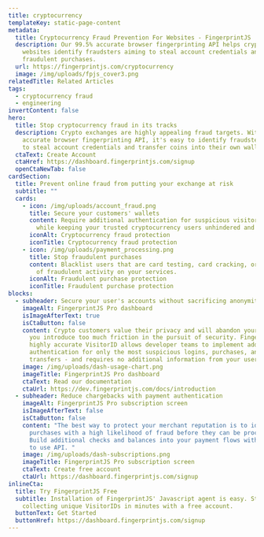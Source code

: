 ```yaml
---
title: cryptocurrency
templateKey: static-page-content
metadata:
  title: Cryptocurrency Fraud Prevention For Websites - FingerprintJS
  description: Our 99.5% accurate browser fingerprinting API helps cryptocurrency
    websites identify fraudsters aiming to steal account credentials and make
    fraudulent purchases.
  url: https://fingerprintjs.com/cryptocurrency
  image: /img/uploads/fpjs_cover3.png
relatedTitle: Related Articles
tags:
  - cryptocurrency fraud
  - engineering
invertContent: false
hero:
  title: Stop cryptocurrency fraud in its tracks
  description: Crypto exchanges are highly appealing fraud targets. With our 99.5%
    accurate browser fingerprinting API, it's easy to identify fraudsters aiming
    to steal account credentials and transfer coins into their own wallets.
  ctaText: Create Account
  ctaHref: https://dashboard.fingerprintjs.com/signup
  openCtaNewTab: false
cardSection:
  title: Prevent online fraud from putting your exchange at risk
  subtitle: ""
  cards:
    - icon: /img/uploads/account_fraud.png
      title: Secure your customers' wallets
      content: Require additional authentication for suspicious visitors during login
        while keeping your trusted cryptocurrency users unhindered and safe.
      iconAlt: Cryptocurrency fraud protection
      iconTitle: Cryptocurrency fraud protection
    - icon: /img/uploads/payment_processing.png
      title: Stop fraudulent purchases
      content: Blacklist users that are card testing, card cracking, or have a history
        of fraudulent activity on your services.
      iconAlt: Fraudulent purchase protection
      iconTitle: Fraudulent purchase protection
blocks:
  - subheader: Secure your user's accounts without sacrificing anonymity
    imageAlt: FingerprintJS Pro dashboard
    isImageAfterText: true
    isCtaButton: false
    content: Crypto customers value their privacy and will abandon your exchange if
      you introduce too much friction in the pursuit of security. FingerprintJS'
      highly accurate VisitorID allows developer teams to implement additional
      authentication for only the most suspicious logins, purchases, and
      transfers - and requires no additional information from your users.
    image: /img/uploads/dash-usage-chart.png
    imageTitle: FingerprintJS Pro dashboard
    ctaText: Read our documentation
    ctaUrl: https://dev.fingerprintjs.com/docs/introduction
  - subheader: Reduce chargebacks with payment authentication
    imageAlt: FingerprintJS Pro subscription screen
    isImageAfterText: false
    isCtaButton: false
    content: "The best way to protect your merchant reputation is to identify
      purchases with a high likelihood of fraud before they can be processed.
      Build additional checks and balances into your payment flows with our easy
      to use API. "
    image: /img/uploads/dash-subscriptions.png
    imageTitle: FingerprintJS Pro subscription screen
    ctaText: Create free account
    ctaUrl: https://dashboard.fingerprintjs.com/signup
inlineCta:
  title: Try FingerprintJS Free
  subtitle: Installation of FingerprintJS' Javascript agent is easy. Start
    collecting unique VisitorIDs in minutes with a free account.
  buttonText: Get Started
  buttonHref: https://dashboard.fingerprintjs.com/signup
---
```

